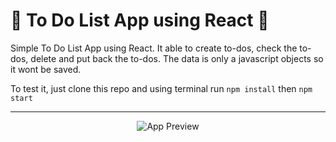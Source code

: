 # :notebook: To Do List App using React :notebook:
Simple To Do List App using React. It able to create to-dos, check the to-dos, delete and put back the to-dos.
The data is only a javascript objects so it wont be saved.

To test it, just clone this repo and using terminal run `npm install` then `npm start`

----
<p align="center">
  <img src="https://i.imgur.com/Z8DVbYQ.gifv" alt="App Preview" />
</p>
